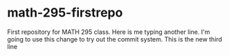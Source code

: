 # math-295-firstrepo
First repository for MATH 295 class.
Here is me typing another line. I'm going to use this change to try out the commit system.
This is the new third line
